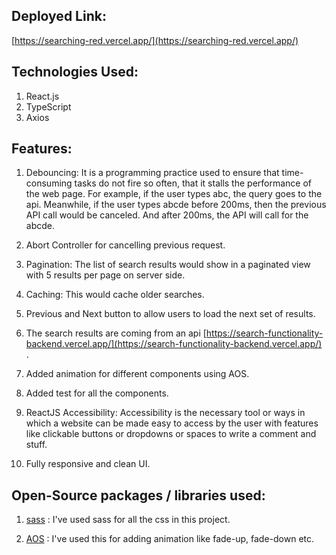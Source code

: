## Deployed Link:

[https://searching-red.vercel.app/](https://searching-red.vercel.app/)

## Technologies Used:

1. React.js
2. TypeScript
3. Axios

## Features:

1. Debouncing: It is a programming practice used to ensure that time-consuming tasks do not fire so often, that it stalls the performance of the web page. For example, if the user types abc, the query goes to the api. Meanwhile, if the user types abcde before 200ms, then the previous API call would be canceled. And after 200ms, the API will call for the abcde.

2. Abort Controller for cancelling previous request.

3. Pagination: The list of search results would show in a paginated view with 5 results per page on server side.

4. Caching: This would cache older searches.

5. Previous and Next button to allow users to load the next set of results.

6. The search results are coming from an api [https://search-functionality-backend.vercel.app/](https://search-functionality-backend.vercel.app/) .

7. Added animation for different components using AOS.

8. Added test for all the components.

9. ReactJS Accessibility: Accessibility is the necessary tool or ways in which a website can be made easy to access by the user with features like clickable buttons or dropdowns or spaces to write a comment and stuff. 

10. Fully responsive and clean UI.

## Open-Source packages / libraries used:

1. [sass](https://github.com/sass/sass) : I've used sass for all the css in this project.

2. [AOS](https://github.com/michalsnik/aos) : I've used this for adding animation like fade-up, fade-down etc.